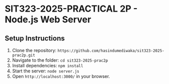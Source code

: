 # SIT323-2025-PRACTICAL 2P - Node.js Web Server

## Setup Instructions
1. Clone the repository: `https://github.com/hasindumediwaka/sit323-2025-prac2p.git`
2. Navigate to the folder: `cd sit323-2025-prac2p`
3. Install dependencies: `npm install`
4. Start the server: `node server.js`
5. Open `http://localhost:3000/` in your browser.
